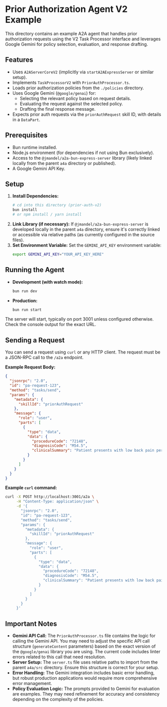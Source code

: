 # Prior Authorization Agent V2 Example

This directory contains an example A2A agent that handles prior authorization requests using the V2 Task Processor interface and leverages Google Gemini for policy selection, evaluation, and response drafting.

## Features

*   Uses `A2AServerCoreV2` (implicitly via `startA2AExpressServer` or similar setup).
*   Implements `TaskProcessorV2` with `PriorAuthProcessor.ts`.
*   Loads prior authorization policies from the `./policies` directory.
*   Uses Google Gemini (`@google/genai`) for:
    *   Selecting the relevant policy based on request details.
    *   Evaluating the request against the selected policy.
    *   Drafting the final response message.
*   Expects prior auth requests via the `priorAuthRequest` skill ID, with details in a `DataPart`.

## Prerequisites

*   Bun runtime installed.
*   Node.js environment (for dependencies if not using Bun exclusively).
*   Access to the `@jmandel/a2a-bun-express-server` library (likely linked locally from the parent `a4a` directory or published).
*   A Google Gemini API Key.

## Setup

1.  **Install Dependencies:**
    ```bash
    # cd into this directory (prior-auth-v2)
    bun install 
    # or npm install / yarn install
    ```
2.  **Link Library (if necessary):** If `@jmandel/a2a-bun-express-server` is developed locally in the parent `a4a` directory, ensure it's correctly linked or accessible via relative paths (as currently configured in the source files).
3.  **Set Environment Variable:** Set the `GEMINI_API_KEY` environment variable:
    ```bash
    export GEMINI_API_KEY="YOUR_API_KEY_HERE"
    ```

## Running the Agent

*   **Development (with watch mode):**
    ```bash
    bun run dev
    ```
*   **Production:**
    ```bash
    bun run start
    ```

The server will start, typically on port 3001 unless configured otherwise. Check the console output for the exact URL.

## Sending a Request

You can send a request using `curl` or any HTTP client. The request must be a JSON-RPC call to the `/a2a` endpoint.

**Example Request Body:**

```json
{
  "jsonrpc": "2.0",
  "id": "pa-request-123",
  "method": "tasks/send",
  "params": {
    "metadata": {
      "skillId": "priorAuthRequest"
    },
    "message": {
      "role": "user",
      "parts": [
        {
          "type": "data",
          "data": {
            "procedureCode": "72148",
            "diagnosisCode": "M54.5",
            "clinicalSummary": "Patient presents with low back pain persisting for 8 weeks despite physical therapy and NSAIDs. Examination reveals positive straight leg raise on the right and mild weakness in dorsiflexion. No history of cancer or recent infection."
          }
        }
      ]
    }
  }
}
```

**Example `curl` command:**

```bash
curl -X POST http://localhost:3001/a2a \
     -H "Content-Type: application/json" \
     -d '{
       "jsonrpc": "2.0",
       "id": "pa-request-123",
       "method": "tasks/send",
       "params": {
         "metadata": {
           "skillId": "priorAuthRequest"
         },
         "message": {
           "role": "user",
           "parts": [
             {
               "type": "data",
               "data": {
                 "procedureCode": "72148",
                 "diagnosisCode": "M54.5",
                 "clinicalSummary": "Patient presents with low back pain persisting for 8 weeks despite physical therapy and NSAIDs. Examination reveals positive straight leg raise on the right and mild weakness in dorsiflexion. No history of cancer or recent infection."
               }
             }
           ]
         }
       }
     }'
```

## Important Notes

*   **Gemini API Call:** The `PriorAuthProcessor.ts` file contains the logic for calling the Gemini API. You may need to adjust the specific API call structure (`generateContent` parameters) based on the exact version of the `@google/genai` library you are using. The current code includes linter errors related to this call that need resolution.
*   **Server Setup:** The `server.ts` file uses relative paths to import from the parent `a4a/src` directory. Ensure this structure is correct for your setup.
*   **Error Handling:** The Gemini integration includes basic error handling, but robust production applications would require more comprehensive error management.
*   **Policy Evaluation Logic:** The prompts provided to Gemini for evaluation are examples. They may need refinement for accuracy and consistency depending on the complexity of the policies. 
